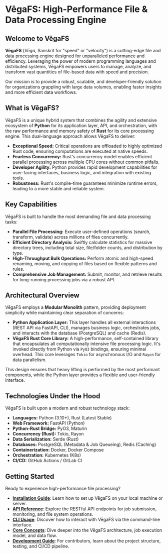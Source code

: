 # VēgaFS: High-Performance File & Data Processing Engine

## Welcome to VēgaFS

**VēgaFS** (*Vēga*, Sanskrit for "speed" or "velocity") is a cutting-edge file and data processing engine designed for unparalleled performance and efficiency. Leveraging the power of modern programming languages and distributed systems, VēgaFS empowers users to manage, analyze, and transform vast quantities of file-based data with speed and precision.

Our mission is to provide a robust, scalable, and developer-friendly solution for organizations grappling with large data volumes, enabling faster insights and more efficient data workflows.

## What is VēgaFS?

VēgaFS is a unique hybrid system that combines the agility and extensive ecosystem of **Python** for its application layer, API, and orchestration, with the raw performance and memory safety of **Rust** for its core processing engine. This dual-language approach allows VēgaFS to deliver:

*   **Exceptional Speed:** Critical operations are offloaded to highly optimized Rust code, ensuring computations are executed at native speeds.
*   **Fearless Concurrency:** Rust's concurrency model enables efficient parallel processing across multiple CPU cores without common pitfalls.
*   **Developer Agility:** Python provides rapid development capabilities for user-facing interfaces, business logic, and integration with existing tools.
*   **Robustness:** Rust's compile-time guarantees minimize runtime errors, leading to a more stable and reliable system.

## Key Capabilities

VēgaFS is built to handle the most demanding file and data processing tasks:

*   **Parallel File Processing:** Execute user-defined operations (search, transform, validate) across millions of files concurrently.
*   **Efficient Directory Analysis:** Swiftly calculate statistics for massive directory trees, including total size, file/folder counts, and distribution by type.
*   **High-Throughput Bulk Operations:** Perform atomic and high-speed renaming, moving, and copying of files based on flexible patterns and rules.
*   **Comprehensive Job Management:** Submit, monitor, and retrieve results for long-running processing jobs via a robust API.

## Architectural Overview

VēgaFS employs a **Modular Monolith** pattern, providing deployment simplicity while maintaining clear separation of concerns:

*   **Python Application Layer:** This layer handles all external interactions (REST API via FastAPI, CLI), manages business logic, orchestrates jobs, and interacts with the database (PostgreSQL) and cache (Redis).
*   **VēgaFS Rust Core Library:** A high-performance, self-contained library that encapsulates all computationally intensive file processing logic. It's invoked directly from Python via `PyO3` bindings, ensuring minimal overhead. This core leverages `Tokio` for asynchronous I/O and `Rayon` for data parallelism.

This design ensures that heavy lifting is performed by the most performant components, while the Python layer provides a flexible and user-friendly interface.

## Technologies Under the Hood

VēgaFS is built upon a modern and robust technology stack:

*   **Languages:** Python (3.10+), Rust (Latest Stable)
*   **Web Framework:** FastAPI (Python)
*   **Python-Rust Bridge:** PyO3, Maturin
*   **Concurrency (Rust):** Tokio, Rayon
*   **Data Serialization:** Serde (Rust)
*   **Databases:** PostgreSQL (Metadata & Job Queueing), Redis (Caching)
*   **Containerization:** Docker, Docker Compose
*   **Orchestration:** Kubernetes (K8s)
*   **CI/CD:** GitHub Actions / GitLab CI

## Getting Started

Ready to experience high-performance file processing?

*   **[Installation Guide](installation.md)**: Learn how to set up VēgaFS on your local machine or server.
*   **[API Reference](api/index.md)**: Explore the RESTful API endpoints for job submission, monitoring, and file system operations.
*   **[CLI Usage](cli.md)**: Discover how to interact with VēgaFS via the command-line interface.
*   **[Core Concepts](concepts.md)**: Dive deeper into the VēgaFS architecture, job execution model, and data flow.
*   **[Development Guide](development.md)**: For contributors, learn about the project structure, testing, and CI/CD pipeline.